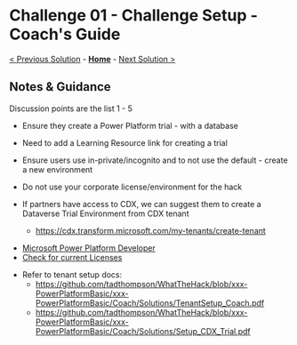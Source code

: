 # Challenge 01 - Challenge Setup - Coach's Guide 

[< Previous Solution](./Solution-00.md) - **[Home](./README.md)** - [Next Solution >](./Solution-02.md)

## Notes & Guidance

Discussion points are the list 1 - 5
- Ensure they create a Power Platform trial - with a database
- Need to add a Learning Resource link for creating a trial
- Ensure users use in-private/incognito and to not use the default - create a new environment
- Do not use your corporate license/environment for the hack 

- If partners have access to CDX, we can suggest them to create a Dataverse Trial Environment from CDX tenant
  - https://cdx.transform.microsoft.com/my-tenants/create-tenant

* [Microsoft Power Platform Developer](https://powerapps.microsoft.com/en-us/developerplan)
* [Check for current Licenses](https://admin.microsoft.com/Adminportal/Home?source=applauncher#/licenses)

- Refer to tenant setup docs:
  - https://github.com/tadthompson/WhatTheHack/blob/xxx-PowerPlatformBasic/xxx-PowerPlatformBasic/Coach/Solutions/TenantSetup_Coach.pdf
  - https://github.com/tadthompson/WhatTheHack/blob/xxx-PowerPlatformBasic/xxx-PowerPlatformBasic/Coach/Solutions/Setup_CDX_Trial.pdf
